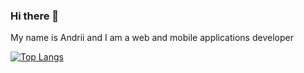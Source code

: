 ### Hi there 👋
My name is Andrii and I am a web and mobile applications developer 

[![Top Langs](https://github-readme-stats.vercel.app/api/top-langs/?username=andriiDemchenko21&layout=compact)](https://github.com/andriiDemchenko21/github-readme-stats)


<!--
**andriiDemchenko21/andriiDemchenko21** is a ✨ _special_ ✨ repository because its `README.md` (this file) appears on your GitHub profile.

Here are some ideas to get you started:

- 🔭 I’m currently working on ...
- 🌱 I’m currently learning ...
- 👯 I’m looking to collaborate on ...
- 🤔 I’m looking for help with ...
- 💬 Ask me about ...
- 📫 How to reach me: ...
- 😄 Pronouns: ...
- ⚡ Fun fact: ...
-->
